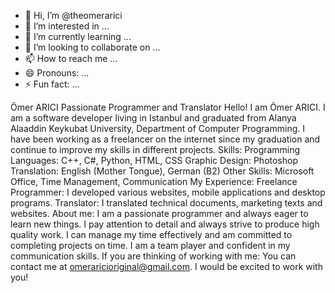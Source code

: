 - 👋 Hi, I’m @theomerarici
- 👀 I’m interested in ...
- 🌱 I’m currently learning ...
- 💞️ I’m looking to collaborate on ...
- 📫 How to reach me ...
- 😄 Pronouns: ...
- ⚡ Fun fact: ...

<!---
theomerarici/theomerarici is a ✨ special ✨ repository because its `README.md` (this file) appears on your GitHub profile.
You can click the Preview link to take a look at your changes.
--->
Ömer ARICI Passionate Programmer and Translator 
Hello! I am Ömer ARICI. I am a software developer living in Istanbul and graduated from Alanya Alaaddin Keykubat University, Department of Computer Programming. I have been working as a freelancer on the internet since my graduation and continue to improve my skills in different projects.
Skills:
Programming Languages: C++, C#, Python, HTML, CSS
Graphic Design: Photoshop
Translation: English (Mother Tongue), German (B2)
Other Skills: Microsoft Office, Time Management, Communication
My Experience:
Freelance Programmer: I developed various websites, mobile applications and desktop programs.
Translator: I translated technical documents, marketing texts and websites.
About me:
I am a passionate programmer and always eager to learn new things.
I pay attention to detail and always strive to produce high quality work.
I can manage my time effectively and am committed to completing projects on time.
I am a team player and confident in my communication skills.
If you are thinking of working with me:
You can contact me at omeraricioriginal@gmail.com.
I would be excited to work with you!
